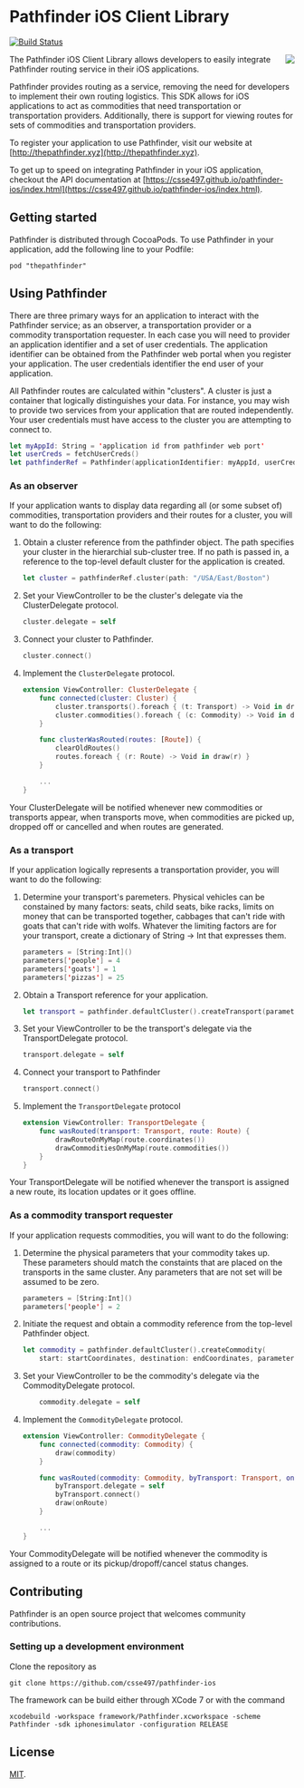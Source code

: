 # Pathfinder iOS Client Library

[![Build Status](https://travis-ci.org/CSSE497/pathfinder-ios.svg)](https://travis-ci.org/CSSE497/pathfinder-ios)

<img align="right" src="https://raw.githubusercontent.com/CSSE497/pathfinder-webclient/dev/app/assets/images/logo-small.png"/>

The Pathfinder iOS Client Library allows developers to easily integrate Pathfinder routing service in their iOS applications.

Pathfinder provides routing as a service, removing the need for developers to implement their own routing logistics. This SDK allows for iOS applications to act as commodities that need transportation or transportation providers. Additionally, there is support for viewing routes for sets of commodities and transportation providers.

To register your application to use Pathfinder, visit our website at [http://thepathfinder.xyz](http://thepathfinder.xyz).

To get up to speed on integrating Pathfinder in your iOS application, checkout the API documentation at [https://csse497.github.io/pathfinder-ios/index.html](https://csse497.github.io/pathfinder-ios/index.html).

## Getting started

Pathfinder is distributed through CocoaPods. To use Pathfinder in your application, add the following line to your Podfile:

```
pod "thepathfinder"
```


## Using Pathfinder

There are three primary ways for an application to interact with the Pathfinder service; as an observer, a transportation provider or a commodity transportation requester. In each case you will need to provider an application identifier and a set of user credentials. The application identifier can be obtained from the Pathfinder web portal when you register your application. The user credentials identifier the end user of your application.

All Pathfinder routes are calculated within "clusters". A cluster is just a container that logically distinguishes your data. For instance, you may wish to provide two services from your application that are routed independently. Your user credentials must have access to the cluster you are attempting to connect to.

```swift
let myAppId: String = 'application id from pathfinder web port'
let userCreds = fetchUserCreds()
let pathfinderRef = Pathfinder(applicationIdentifier: myAppId, userCredentials: userCreds)
```

### As an observer

If your application wants to display data regarding all (or some subset of) commodities, transportation providers and their routes for a cluster, you will want to do the following:

1. Obtain a cluster reference from the pathfinder object. The path specifies your cluster in the hierarchial sub-cluster tree. If no path is passed in, a reference to the top-level default cluster for the application is created.

    ```swift
    let cluster = pathfinderRef.cluster(path: "/USA/East/Boston")
    ```

2. Set your ViewController to be the cluster's delegate via the ClusterDelegate protocol.

    ```swift
    cluster.delegate = self
    ```

3. Connect your cluster to Pathfinder.

    ```swift
    cluster.connect()
    ```

4. Implement the `ClusterDelegate` protocol.

    ```swift
    extension ViewController: ClusterDelegate {
        func connected(cluster: Cluster) {
            cluster.transports().foreach { (t: Transport) -> Void in draw(t) }
            cluster.commodities().foreach { (c: Commodity) -> Void in draw(c) }
        }

        func clusterWasRouted(routes: [Route]) {
            clearOldRoutes()
            routes.foreach { (r: Route) -> Void in draw(r) }
        }

        ...
    }
    ```

Your ClusterDelegate will be notified whenever new commodities or transports appear, when transports move, when commodities are picked up, dropped off or cancelled and when routes are generated.

### As a transport

If your application logically represents a transportation provider, you will want to do the following:

1. Determine your transport's paremeters. Physical vehicles can be constained by many factors: seats, child seats, bike racks, limits on money that can be transported together, cabbages that can't ride with goats that can't ride with wolfs. Whatever the limiting factors are for your transport, create a dictionary of String -> Int that expresses them.

    ```swift
    parameters = [String:Int]()
    parameters['people'] = 4
    parameters['goats'] = 1
    parameters['pizzas'] = 25
    ```

2. Obtain a Transport reference for your application.

    ```swift
    let transport = pathfinder.defaultCluster().createTransport(parameters)
    ```

3. Set your ViewController to be the transport's delegate via the TransportDelegate protocol.

    ```swift
    transport.delegate = self
    ```

4. Connect your transport to Pathfinder

    ```swift
    transport.connect()
    ```

5. Implement the `TransportDelegate` protocol

    ```swift
    extension ViewController: TransportDelegate {
        func wasRouted(transport: Transport, route: Route) {
            drawRouteOnMyMap(route.coordinates())
            drawCommoditiesOnMyMap(route.commodities())
        }
    }
    ```

Your TransportDelegate will be notified whenever the transport is assigned a new route, its location updates or it goes offline.


### As a commodity transport requester

If your application requests commodities, you will want to do the following:

1. Determine the physical parameters that your commodity takes up. These parameters should match the constaints that are placed on the transports in the same cluster. Any parameters that are not set will be assumed to be zero.

    ```swift
    parameters = [String:Int]()
    parameters['people'] = 2
    ```

2. Initiate the request and obtain a commodity reference from the top-level Pathfinder object.

    ```swift
    let commodity = pathfinder.defaultCluster().createCommodity(
        start: startCoordinates, destination: endCoordinates, parameters: parameters)
    ```

3. Set your ViewController to be the commodity's delegate via the CommodityDelegate protocol.

    ```swift
        commodity.delegate = self
    ```

4. Implement the `CommodityDelegate` protocol.

    ```swift
    extension ViewController: CommodityDelegate {
        func connected(commodity: Commodity) {
            draw(commodity)
        }

        func wasRouted(commodity: Commodity, byTransport: Transport, onRoute: Route) {
            byTransport.delegate = self
            byTransport.connect()
            draw(onRoute)
        }

        ...
    }
    ```

Your CommodityDelegate will be notified whenever the commodity is assigned to a route or its pickup/dropoff/cancel status changes.

## Contributing

Pathfinder is an open source project that welcomes community contributions.

### Setting up a development environment

Clone the repository as

```
git clone https://github.com/csse497/pathfinder-ios
```

The framework can be build either through XCode 7 or with the command

```
xcodebuild -workspace framework/Pathfinder.xcworkspace -scheme Pathfinder -sdk iphonesimulator -configuration RELEASE
```

## License

[MIT](https://raw.githubusercontent.com/CSSE497/pathfinder-ios/master/LICENSE).
